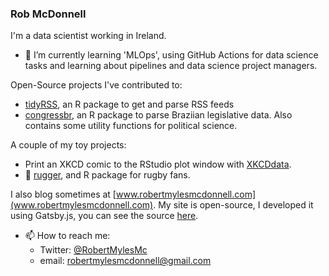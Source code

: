 ### Rob McDonnell

I'm a data scientist working in Ireland. 

- 🌱 I’m currently learning 'MLOps', using GitHub Actions for data science tasks and learning about pipelines and data science project managers. 

Open-Source projects I've contributed to:
  - [tidyRSS](https://github.com/RobertMyles/tidyRSS), an R package to get and parse RSS feeds
  - [congressbr](https://github.com/duarteguilherme/congressbr), an R package to parse Braziian legislative data. Also contains some utility functions for political science.

A couple of my toy projects:
  - Print an XKCD comic to the RStudio plot window with [XKCDdata](https://github.com/RobertMyles/XKCDdata).
  - 🏉 [rugger](https://github.com/RobertMyles/rugger), and R package for rugby fans. 


I also blog sometimes at [www.robertmylesmcdonnell.com](www.robertmylesmcdonnell.com). My site is open-source, I developed it using Gatsby.js, you can see the source [here](https://github.com/RobertMyles/site).


- 📫 How to reach me: 
  - Twitter: [@RobertMylesMc](https://twitter.com/RobertMylesMc)
  - email: robertmylesmcdonnell@gmail.com
